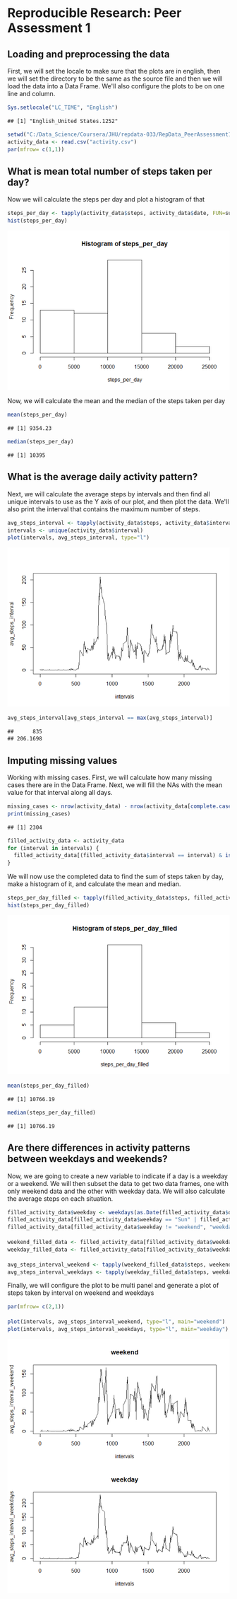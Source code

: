 # Reproducible Research: Peer Assessment 1


## Loading and preprocessing the data

First, we will set the locale to make sure that the plots are in english, then we will set the directory to be the same as the source file and then we will load the data into a Data Frame. We'll also configure the plots to be on one line and column.


```r
Sys.setlocale("LC_TIME", "English")
```

```
## [1] "English_United States.1252"
```

```r
setwd("C:/Data_Science/Coursera/JHU/repdata-033/RepData_PeerAssessment1")
activity_data <- read.csv("activity.csv")
par(mfrow= c(1,1))
```


## What is mean total number of steps taken per day?

Now we will calculate the steps per day and plot a histogram of that


```r
steps_per_day <- tapply(activity_data$steps, activity_data$date, FUN=sum, na.rm=TRUE)
hist(steps_per_day)
```

![](PA1_template_files/figure-html/unnamed-chunk-2-1.png) 

Now, we will calculate the mean and the median of the steps taken per day


```r
mean(steps_per_day)
```

```
## [1] 9354.23
```

```r
median(steps_per_day)
```

```
## [1] 10395
```

## What is the average daily activity pattern?

Next, we will calculate the average steps by intervals and then find all unique intervals to use as the Y axis of our plot, and then plot the data. We'll also print the interval that contains the maximum number of steps.


```r
avg_steps_interval <- tapply(activity_data$steps, activity_data$interval, FUN=mean, na.rm=TRUE)
intervals <- unique(activity_data$interval)
plot(intervals, avg_steps_interval, type="l")
```

![](PA1_template_files/figure-html/unnamed-chunk-4-1.png) 

```r
avg_steps_interval[avg_steps_interval == max(avg_steps_interval)]
```

```
##      835 
## 206.1698
```

## Imputing missing values

Working with missing cases. First, we will calculate how many missing cases there are in the Data Frame. Next, we will fill the NAs with the mean value for that interval along all days.


```r
missing_cases <- nrow(activity_data) - nrow(activity_data[complete.cases(activity_data),])
print(missing_cases)
```

```
## [1] 2304
```

```r
filled_activity_data <- activity_data
for (interval in intervals) {
  filled_activity_data[(filled_activity_data$interval == interval) & is.na(filled_activity_data$steps),1] <- mean(filled_activity_data[filled_activity_data$interval == interval,1], na.rm=TRUE)
}
```

We will now use the completed data to find the sum of steps taken by day, make a histogram of it, and calculate the mean and median.


```r
steps_per_day_filled <- tapply(filled_activity_data$steps, filled_activity_data$date, FUN=sum, na.rm=TRUE)
hist(steps_per_day_filled)
```

![](PA1_template_files/figure-html/unnamed-chunk-6-1.png) 

```r
mean(steps_per_day_filled)
```

```
## [1] 10766.19
```

```r
median(steps_per_day_filled)
```

```
## [1] 10766.19
```

## Are there differences in activity patterns between weekdays and weekends?

Now, we are going to create a new variable to indicate if a day is a weekday or a weekend. We will then subset the data to get two data frames, one with only weekend data and the other with weekday data. We will also calculate the average steps on each situation.


```r
filled_activity_data$weekday <- weekdays(as.Date(filled_activity_data$date), abbreviate = TRUE)
filled_activity_data[filled_activity_data$weekday == "Sun" | filled_activity_data$weekday == "Sat", "weekday"] <- "weekend"
filled_activity_data[filled_activity_data$weekday != "weekend", "weekday"] <- "weekday"

weekend_filled_data <- filled_activity_data[filled_activity_data$weekday == "weekend",]
weekday_filled_data <- filled_activity_data[filled_activity_data$weekday == "weekday",]

avg_steps_interval_weekend <- tapply(weekend_filled_data$steps, weekend_filled_data$interval, FUN=mean, na.rm=TRUE)
avg_steps_interval_weekdays <- tapply(weekday_filled_data$steps, weekday_filled_data$interval, FUN=mean, na.rm=TRUE)
```

Finally, we will configure the plot to be multi panel and generate a plot of steps taken by interval on weekend and weekdays


```r
par(mfrow= c(2,1))

plot(intervals, avg_steps_interval_weekend, type="l", main="weekend")
plot(intervals, avg_steps_interval_weekdays, type="l", main="weekday")
```

![](PA1_template_files/figure-html/unnamed-chunk-8-1.png) 
